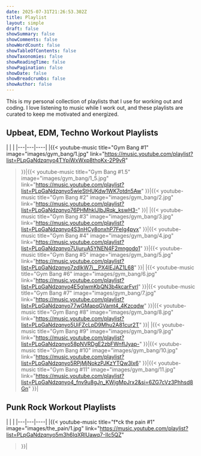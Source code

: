 ```yaml
---
date: 2025-07-31T21:26:53.302Z
title: Playlist
layout: simple
draft: false
showSummary: false
showComments: false
showWordCount: false
showTableOfContents: false
showTaxonomies: false
showReadingTime: false
showPagination: false
showDate: false
showBreadcrumbs: false
showAuthor: false
---
```


This is my personal collection of playlists that I use for working out and coding. I love listening to music while I work out, and these playlists are curated to keep me motivated and energized. 


## Upbeat, EDM, Techno Workout Playlists
| | |
|---|---|----|
|{{< youtube-music 
    title="Gym Bang #1" 
    image="images/gym_bang/1.jpg" 
    link="https://music.youtube.com/playlist?list=PLpGaNdzqnyo4TYpiWxWxp8thoKx-2P9vR" 
>}}|{{< youtube-music 
    title="Gym Bang #1.5" 
    image="images/gym_bang/1_5.jpg" 
    link="https://music.youtube.com/playlist?list=PLpGaNdzqnyo5wieStHUKdw1WK7otdn5Aw" 
>}}|{{< youtube-music 
    title="Gym Bang #2" 
    image="images/gym_bang/2.jpg"
    link="https://music.youtube.com/playlist?list=PLpGaNdzqnyo76PHMhklJlbJRqk_kswH3-" 
>}}|
|{{< youtube-music 
    title="Gym Bang #3" 
    image="images/gym_bang/3.jpg"
    link="https://music.youtube.com/playlist?list=PLpGaNdzqnyo4S3nHCy8onxhP7FeIg4pyx" 
>}}|{{< youtube-music 
    title="Gym Bang #4" 
    image="images/gym_bang/4.jpg"
    link="https://music.youtube.com/playlist?list=PLpGaNdzqnyo7UjuruA5YNEN4F2mngodo1" 
>}}|{{< youtube-music 
    title="Gym Bang #5" 
    image="images/gym_bang/5.jpg"
    link="https://music.youtube.com/playlist?list=PLpGaNdzqnyo7zdIkW7j__PX4lEJAZ1L68" 
>}}|
|{{< youtube-music 
    title="Gym Bang #6" 
    image="images/gym_bang/6.jpg"
    link="https://music.youtube.com/playlist?list=PLpGaNdzqnyo4E5gIwmKbQN3b4kcarFyrl" 
>}}|{{< youtube-music 
    title="Gym Bang #7" 
    image="images/gym_bang/7.jpg"
    link="https://music.youtube.com/playlist?list=PLpGaNdzqnyo77wGMapqGVamt4_4Kzcqdw" 
>}}|{{< youtube-music 
    title="Gym Bang #8" 
    image="images/gym_bang/8.jpg"
    link="https://music.youtube.com/playlist?list=PLpGaNdzqnyo5UiFZcLpD9Mhu2A81cur2T" 
>}}|
|{{< youtube-music 
    title="Gym Bang #9" 
    image="images/gym_bang/9.jpg"
    link="https://music.youtube.com/playlist?list=PLpGaNdzqnyo58pNVRDgE2zbFWnfIJyap-" 
>}}|{{< youtube-music 
    title="Gym Bang #10" 
    image="images/gym_bang/10.jpg"
    link="https://music.youtube.com/playlist?list=PLpGaNdzqnyo5RPjMjNokzPJKzYTQw3Ix6" 
>}}|{{< youtube-music 
    title="Gym Bang #11" 
    image="images/gym_bang/11.jpg"
    link="https://music.youtube.com/playlist?list=PLpGaNdzqnyo4_fnv9u8gJn_KWjgMpJrx2&si=6ZG7cVz3Phhsd8Gn" 
>}}|

## Punk Rock Workout Playlists
| | |
|---|---|----|
|{{< youtube-music 
    title="f*ck the pain #1" 
    image="images/the_pain/1.jpg"
    link="https://music.youtube.com/playlist?list=PLpGaNdzqnyo5m3h6IqXRlUawq7-IIc5QZ" 
>}}|